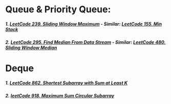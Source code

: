 # Queue & Priority Queue:
##### 1. [LeetCode 239. Sliding Window Maximum](/src/leetcode/p201to250/LeetCode239SlidingWindowMaximum.java) - Similar: [LeetCode 155. Min Stack](/src/leetcode/p151to200/LeetCode155MinStack.java)
##### 2. [LeetCode 295. Find Median From Data Stream](/src/leetcode/p251to300/LeetCode295FindMedianFromDataStream.java) - Similar: [LeetCode 480. Sliding Window Median](/src/leetcode/p451to500/LeetCode480SlidingWindowMedian.java)
# Deque
##### 1. [LeetCode 862. Shortest Subarray with Sum at Least K](/src/leetcode/p851to900/LeetCode862ShortestSubarrayWithSumAtLeastK.java)
##### 2. [leetCode 918. Maximum Sum Circular Subarray](/src/leetcode/p901to950/LeetCode918MaximumSumCircularSubarray.java)
